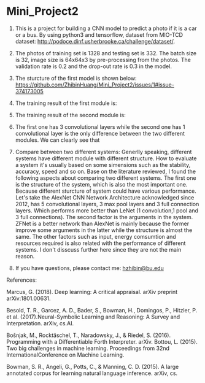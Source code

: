 # Mini_Project2

1. This is a project for building a CNN model to predict a photo if it is a car or a bus. By using python3 and tensorflow, dataset from MIO-TCD dataset: http://podoce.dinf.usherbrooke.ca/challenge/dataset/. 

2. The photos of training set is 1328 and testing set is 332. The batch size is 32, image size is 64x64x3 by pre-processing from the photos. The validation rate is 0.2 and the drop-out rate is 0.3 in the model.

3. The sturcture of the first model is shown below:
https://github.com/ZhibinHuang/Mini_Project2/issues/1#issue-374173005

4. The training result of the first module is:

4. The training result of the second module is:

4. The first one has 3 convolutional layers while the second one has 1 convolutional layer is the only difference between the     two different modules. We can clearly see that

5. Compare between two different systems: 
   Generlly speaking, different systems have different module with different structure. How to evaluate a system it's usually based on some simensions such as the stability, accuracy, speed and so on. Base on the literature reviewed, I found the following aspects about comparing two different systems. 
   The first one is the structure of the system, which is also the most important one. Because different sturcture of system could have various performance. Let's take the AlexNet CNN Network Architecture acknowledged since 2012, has 5 convolutional layers, 3 max pool layers and 3 full connection layers. Which performs more better than LeNet (1 convolution,1 pool and 3 full connections). 
   The second factor is the arguments in the system. ZFNet is a better network than AlexNet is mainly because the former improve some arguments in the latter while the structure is almost the same.
   The other factors such as input, energy comsumtion and resources required is also related with the performance of different systems. I don't disscuss further here since they are not the main reason.
   
6. If you have questions, please contact me: hzhibin@bu.edu


References:

Marcus, G. (2018). Deep learning: A critical appraisal. arXiv preprint arXiv:1801.00631.

Besold, T. R., Garcez, A. D., Bader, S., Bowman, H., Domingos, P., Hitzler, P. et al. (2017).Neural-Symbolic Learning and Reasoning: A Survey and Interpretation. arXiv, cs.AI. 

Bošnjak, M., Rocktäschel, T., Naradowsky, J., & Riedel, S. (2016). Programming with a Differentiable Forth Interpreter. arXiv.
Bottou, L. (2015). Two big challenges in machine learning. Proceedings from 32nd InternationalConference on Machine Learning.

Bowman, S. R., Angeli, G., Potts, C., & Manning, C. D. (2015). A large annotated corpus for learning natural language inference. arXiv, cs.
